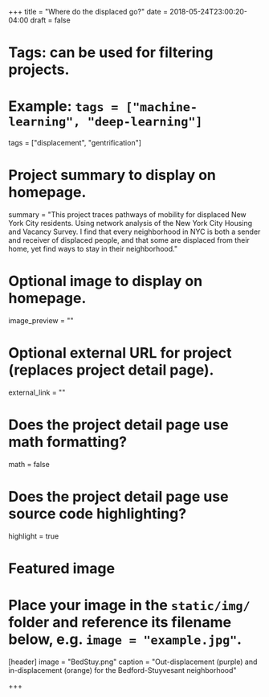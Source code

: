 +++
title = "Where do the displaced go?"
date = 2018-05-24T23:00:20-04:00
draft = false

# Tags: can be used for filtering projects.
# Example: `tags = ["machine-learning", "deep-learning"]`
tags = ["displacement", "gentrification"]

# Project summary to display on homepage.
summary = "This project traces pathways of mobility for displaced New York City residents. Using network analysis of the New York City Housing and Vacancy Survey. I find that every neighborhood in NYC is both a sender and receiver of displaced people, and that some are displaced from their home, yet find ways to stay in their neighborhood."

# Optional image to display on homepage.
image_preview = ""

# Optional external URL for project (replaces project detail page).
external_link = ""

# Does the project detail page use math formatting?
math = false

# Does the project detail page use source code highlighting?
highlight = true

# Featured image
# Place your image in the `static/img/` folder and reference its filename below, e.g. `image = "example.jpg"`.
[header]
image = "BedStuy.png"
caption = "Out-displacement (purple) and in-displacement (orange) for the Bedford-Stuyvesant neighborhood"

+++
